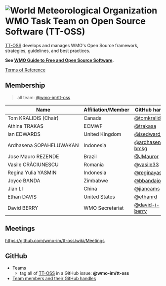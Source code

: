 # ![World Meteorological Organization](https://community.wmo.int/themes/custom/wmo/logo.png) WMO Task Team on Open Source Software (TT-OSS)

[TT-OSS](https://community.wmo.int/governance/commission-membership/commission-observation-infrastructures-and-information-systems-infcom/commission-infrastructure-national-representatives/infcom-management-group/standing-committee-information-management-and-technology-sc-imt/TODO) develops and manages WMO's Open Source framework, strategies, guidelines, and best practices.

**See [WMO Guide to Free and Open Source Software](https://github.com/wmo-im/wmo-foss-guide).**

[Terms of Reference](https://github.com/wmo-im/sc-imt/blob/main/et-tt/tt-oss.adoc)

## Membership

>all team: [@wmo-im/tt-oss](https://github.com/orgs/wmo-im/teams/tt-oss)

|Name | Affiliation/Member | GitHub handle |
|---|---|---|
|Tom KRALIDIS (Chair)|Canada|[@tomkralidis](https://github.com/tomkralidis)|X
|Athina TRAKAS|ECMWF|[@trakasa](https://github.com/trakasa)|
|Ian EDWARDS|United Kingdom|[@isedwards](https://github.com/isedwards)|
|Ardhasena SOPAHELUWAKAN|Indonesia|[@ardhasena-bmkg](https://github.com/ardhasena-bmkg)|
|Jose Mauro REZENDE|Brazil|[@JMauror](https://github.com/JMauror)|
|Vasile CRĂCIUNESCU|Romania|[@vasile33](https://github.com/vasile33)|
|Regina Yulia YASMIN|Indonesia|[@reginayasmin](https://github.com/reginayasmin)|
|Joyce BANDA|Zimbabwe|[@bbandajoy](https://github.com/bbandajoy)|
|Jian LI|China|[@jiancams](https://github.com/jiancams)|
|Ethan DAVIS|United States|[@ethanrd](https://github.com/ethanrd)|
|David BERRY|WMO Secretariat|[@david-i-berry](https://github.com/david-i-berry)|

## Meetings
https://github.com/wmo-im/tt-oss/wiki/Meetings

## GitHub
- Teams
  - tag all of [TT-OSS](https://github.com/orgs/wmo-im/teams/tt-oss) in a GitHub issue: **@wmo-im/tt-oss**
- [Team members and their GitHub handles](#Membership)
